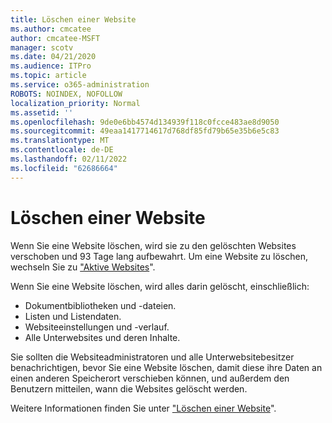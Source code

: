 ```yaml
---
title: Löschen einer Website
ms.author: cmcatee
author: cmcatee-MSFT
manager: scotv
ms.date: 04/21/2020
ms.audience: ITPro
ms.topic: article
ms.service: o365-administration
ROBOTS: NOINDEX, NOFOLLOW
localization_priority: Normal
ms.assetid: ''
ms.openlocfilehash: 9de0e6bb4574d134939f118c0fcce483ae8d9050
ms.sourcegitcommit: 49eaa1417714617d768df85fd79b65e35b6e5c83
ms.translationtype: MT
ms.contentlocale: de-DE
ms.lasthandoff: 02/11/2022
ms.locfileid: "62686664"
---
```

# <a name="delete-a-site"></a>Löschen einer Website

Wenn Sie eine Website löschen, wird sie zu den gelöschten Websites verschoben und 93 Tage lang aufbewahrt. Um eine Website zu löschen, wechseln Sie zu ["Aktive Websites](https://admin.microsoft.com/sharepoint?page=sitemanagement&modern=true)". 

Wenn Sie eine Website löschen, wird alles darin gelöscht, einschließlich:

- Dokumentbibliotheken und -dateien.
- Listen und Listendaten.
- Websiteeinstellungen und -verlauf.
- Alle Unterwebsites und deren Inhalte.

Sie sollten die Websiteadministratoren und alle Unterwebsitebesitzer benachrichtigen, bevor Sie eine Website löschen, damit diese ihre Daten an einen anderen Speicherort verschieben können, und außerdem den Benutzern mitteilen, wann die Websites gelöscht werden.

Weitere Informationen finden Sie unter ["Löschen einer Website](https://docs.microsoft.com/sharepoint/delete-site-collection)".
